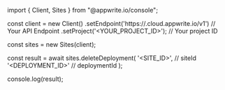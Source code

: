 import { Client, Sites } from "@appwrite.io/console";

const client = new Client()
    .setEndpoint('https://<REGION>.cloud.appwrite.io/v1') // Your API Endpoint
    .setProject('<YOUR_PROJECT_ID>'); // Your project ID

const sites = new Sites(client);

const result = await sites.deleteDeployment(
    '<SITE_ID>', // siteId
    '<DEPLOYMENT_ID>' // deploymentId
);

console.log(result);

